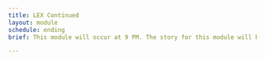 ```yaml
---
title: LEX Continued
layout: module
schedule: ending
brief: This module will occur at 9 PM. The story for this module will be very different depending on how the adventurers react to the over all story. If the adventurers convince talking with TOMY is bad and that they should stay at home, the undead try to force LEX into going through with the transformation. If the adventurers don't convince LEX, they will willingly take on the transformation. The Adventueres will need to either save LEX from transforming or fail and lose it to the undead. This will be a timed module to determine the fate of LEX. The timer will only start when the adventurers arrive, but they must not know this. The adventurers must reach LEX and remove the metal leads from the ground in time. The time will be 10 or 15 minutes depending on the marshal and if it feels the adventurers are moving with a purpose. More time should be given if the players are moving with a purpose and trying to save LEX. If LEX is saved, it gives its extreme thanks to the adventurers. If LEX is lost, the body goes limp and does not respond. LEX becomes a metal bone undead. The red bone undead will have 4 to 6 resets with 1 leaf per reset. They may be harvested for 1 basic resource. The white bone undead will have 1 leaf, 2 basic resource cards and an item card. PROP AI Transferance Case 

---
```

